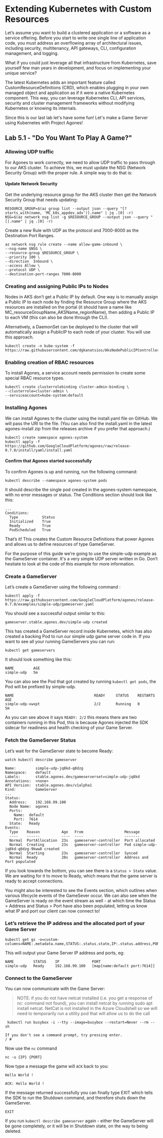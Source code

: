 # Extending Kubernetes with Custom Resources

Let’s assume you want to build a clustered application or a software as a service offering. Before you start to write one single line of application code, you must address an overflowing array of architectural issues, including security, multitenancy, API gateways, CLI, configuration management, and logging.

What if you could just leverage all that infrastructure from Kubernetes, save yourself few man years in development, and focus on implementing your unique service?

The latest Kubernetes adds an important feature called CustomResourceDefinitions (CRD), which enables plugging in your own managed object and application as if it were a native Kubernetes component. This way, you can leverage Kubernetes CLI, API services, security and cluster management frameworks without modifying Kubernetes or knowing its internals.

Since this is our last lab let's have some fun! Let's make a Game Server using Kubernetes with Project Agones!

## Lab 5.1 - "Do You Want To Play A Game?"

### Allowing UDP traffic
For Agones to work correctly, we need to allow UDP traffic to pass through to our AKS cluster. To achieve this, we must update the NSG (Network Security Group) with the proper rule. A simple way to do that is:

#### Update Network Security
Get the underlying resource group for the AKS cluster then get the Network Security Group that needs updating:

```console
RESOURCE_GROUP=$(az group list --output json --query "[?starts_with(name, 'MC_k8s_appdev_adv')].name" | jq .[0] -r)
NSG=$(az network nsg list -g $RESOURCE_GROUP --output json --query "[].name" | jq .[0] -r)
```

Create a new Rule with UDP as the protocol and 7000-8000 as the Destination Port Ranges. 

```console
az network nsg rule create --name allow-game-inbound \
--nsg-name $NSG \
--resource-group $RESOURCE_GROUP \
--priority 100 \
--direction  Inbound \
--access Allow \
--protocol UDP \
--destination-port-ranges 7000-8000
```

### Creating and assigning Public IPs to Nodes
Nodes in AKS don’t get a Public IP by default. One way is to manually assign a Public IP to each node by finding the Resource Group where the AKS resources are installed on the portal (it should have a name like MC_resourceGroupName_AKSName_regionName), then adding a Public IP to each VM (this can also be done through the CLI). 

Alternatively, a DaemonSet can be deployed to the cluster that will automatically assign a PublicIP to each node of your cluster. You will use this approach.

```console
kubectl create -n kube-system -f https://raw.githubusercontent.com/dgkanatsios/AksNodePublicIPController/master/deploy.yaml
```

### Enabling creation of RBAC resources
To install Agones, a service account needs permission to create some special RBAC resource types.

```console
kubectl create clusterrolebinding cluster-admin-binding \
--clusterrole=cluster-admin \
--serviceaccount=kube-system:default
```

### Installing Agones
We can install Agones to the cluster using the install.yaml file on GitHub. We will pass the URI to the file. (You can also find the install.yaml in the latest agones-install zip from the releases archive if you prefer that approach.)

```console
kubectl create namespace agones-system
kubectl apply -f https://github.com/GoogleCloudPlatform/agones/raw/release-0.7.0/install/yaml/install.yaml
```

#### Confirm that Agones started successfully
To confirm Agones is up and running, run the following command:

```console
kubectl describe --namespace agones-system pods
```

It should describe the single pod created in the agones-system namespace, with no error messages or status. The Conditions section should look like this:

```output
...
Conditions:
  Type           Status
  Initialized    True
  Ready          True
  PodScheduled   True
```

That’s it! This creates the Custom Resource Definitions that power Agones and allows us to define resources of type GameServer.

For the purpose of this guide we’re going to use the simple-udp example as the GameServer container. It's a very simple UDP server written in Go. Don’t hesitate to look at the code of this example for more information.

### Create a GameServer
Let’s create a GameServer using the following command :

```console
kubectl apply -f https://raw.githubusercontent.com/GoogleCloudPlatform/agones/release-0.7.0/examples/simple-udp/gameserver.yaml
```

You should see a successful output similar to this:

```console
gameserver.stable.agones.dev/simple-udp created
```

This has created a GameServer record inside Kubernetes, which has also created a backing Pod to run our simple udp game server code in. If you want to see all your running GameServers you can run:

```console
kubectl get gameservers
```

It should look something like this:

```console
NAME         AGE
simple-udp   5m
```

You can also see the Pod that got created by running `kubectl get pods`, the Pod will be prefixed by simple-udp.

```console
NAME                                     READY     STATUS    RESTARTS   AGE
simple-udp-vwxpt                         2/2       Running   0          5m
```

As you can see above it says `READY: 2/2` this means there are two containers running in this Pod, this is because Agones injected the SDK sidecar for readiness and health checking of your Game Server.


### Fetch the GameServer Status
Let’s wait for the GameServer state to become Ready:

```console
watch kubectl describe gameserver
```
```output
Name:         simple-udp-jq8kd-q8dzg
Namespace:    default
Labels:       stable.agones.dev/gameserverset=simple-udp-jq8kd
Annotations:  <none>
API Version:  stable.agones.dev/v1alpha1
Kind:         GameServer
...
Status:
  Address:    192.168.99.100
  Node Name:  agones
  Ports:
    Name:  default
    Port:  7614
  State:   Ready
Events:
  Type    Reason          Age   From                   Message
  ----    ------          ----  ----                   -------
  Normal  PortAllocation  23s   gameserver-controller  Port allocated
  Normal  Creating        23s   gameserver-controller  Pod simple-udp-jq8kd-q8dzg-9kww8 created
  Normal  Starting        23s   gameserver-controller  Synced
  Normal  Ready           20s   gameserver-controller  Address and Port populated
```

If you look towards the bottom, you can see there is a `Status > State` value. We are waiting for it to move to Ready, which means that the game server is ready to accept connections.

You might also be interested to see the Events section, which outlines when various lifecycle events of the GameSever occur. We can also see when the GameServer is ready on the event stream as well - at which time the Status > Address and Status > Port have also been populated, letting us know what IP and port our client can now connect to!

### Let’s retrieve the IP address and the allocated port of your Game Server

```console
kubectl get gs -o=custom-columns=NAME:.metadata.name,STATUS:.status.state,IP:.status.address,PORT:.status.ports
```

This will output your Game Server IP address and ports, eg:

```console
NAME         STATUS    IP               PORT
simple-udp   Ready     192.168.99.100   [map[name:default port:7614]]
```

### Connect to the GameServer

You can now communicate with the Game Server:

> NOTE: if you do not have netcat installed (i.e. you get a response of nc: command not found), you can install netcat by running sudo apt install netcat. 
NetCat is not installed in the Azure Cloudshell so we will need to temporarily run a utility pod that will allow us to do the call

```console
 kubectl run busybox -i --tty --image=busybox --restart=Never --rm -- sh
 ```
 ```output
 If you don't see a command prompt, try pressing enter.
/ #
```

 Now use the `nc` command 
```console
nc -u {IP} {PORT}
```
Now type a message the game will `ACK` back to you:
```console
Hello World !
```
```output
ACK: Hello World !
```
If the message returned successfully you can finally type EXIT which tells the SDK to run the Shutdown command, and therefore shuts down the GameServer.
```console
EXIT
```

If you run `kubectl describe gameserver` again - either the GameServer will be gone completely, or it will be in Shutdown state, on the way to being deleted.







